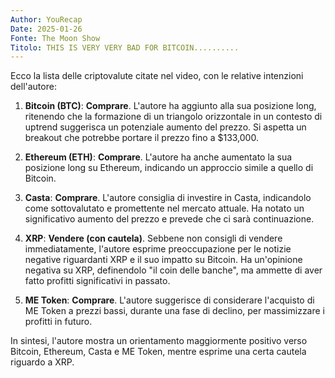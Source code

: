 ```yaml
---
Author: YouRecap
Date: 2025-01-26
Fonte: The Moon Show
Titolo: THIS IS VERY VERY BAD FOR BITCOIN..........
---
```


Ecco la lista delle criptovalute citate nel video, con le relative intenzioni dell'autore:

1. **Bitcoin (BTC)**: **Comprare**. L'autore ha aggiunto alla sua posizione long, ritenendo che la formazione di un triangolo orizzontale in un contesto di uptrend suggerisca un potenziale aumento del prezzo. Si aspetta un breakout che potrebbe portare il prezzo fino a $133,000.

2. **Ethereum (ETH)**: **Comprare**. L'autore ha anche aumentato la sua posizione long su Ethereum, indicando un approccio simile a quello di Bitcoin.

3. **Casta**: **Comprare**. L'autore consiglia di investire in Casta, indicandolo come sottovalutato e promettente nel mercato attuale. Ha notato un significativo aumento del prezzo e prevede che ci sarà continuazione.

4. **XRP**: **Vendere (con cautela)**. Sebbene non consigli di vendere immediatamente, l'autore esprime preoccupazione per le notizie negative riguardanti XRP e il suo impatto su Bitcoin. Ha un'opinione negativa su XRP, definendolo "il coin delle banche", ma ammette di aver fatto profitti significativi in passato.

5. **ME Token**: **Comprare**. L'autore suggerisce di considerare l'acquisto di ME Token a prezzi bassi, durante una fase di declino, per massimizzare i profitti in futuro.

In sintesi, l'autore mostra un orientamento maggiormente positivo verso Bitcoin, Ethereum, Casta e ME Token, mentre esprime una certa cautela riguardo a XRP.
